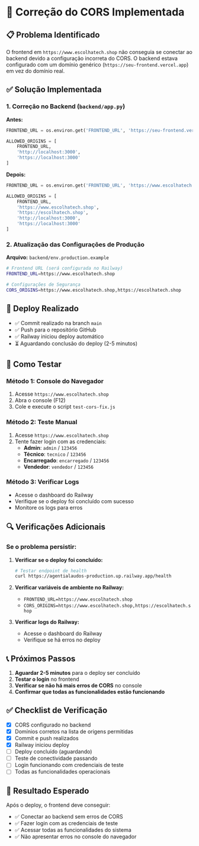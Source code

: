 # 🔧 Correção do CORS Implementada

## 📋 Problema Identificado

O frontend em `https://www.escolhatech.shop` não conseguia se conectar ao backend devido a configuração incorreta do CORS. O backend estava configurado com um domínio genérico (`https://seu-frontend.vercel.app`) em vez do domínio real.

## ✅ Solução Implementada

### 1. Correção no Backend (`backend/app.py`)

**Antes:**
```python
FRONTEND_URL = os.environ.get('FRONTEND_URL', 'https://seu-frontend.vercel.app')

ALLOWED_ORIGINS = [
    FRONTEND_URL,
    'http://localhost:3000',
    'https://localhost:3000'
]
```

**Depois:**
```python
FRONTEND_URL = os.environ.get('FRONTEND_URL', 'https://www.escolhatech.shop')

ALLOWED_ORIGINS = [
    FRONTEND_URL,
    'https://www.escolhatech.shop',
    'https://escolhatech.shop',
    'http://localhost:3000',
    'https://localhost:3000'
]
```

### 2. Atualização das Configurações de Produção

**Arquivo:** `backend/env.production.example`
```bash
# Frontend URL (será configurada no Railway)
FRONTEND_URL=https://www.escolhatech.shop

# Configurações de Segurança
CORS_ORIGINS=https://www.escolhatech.shop,https://escolhatech.shop
```

## 🚀 Deploy Realizado

- ✅ Commit realizado na branch `main`
- ✅ Push para o repositório GitHub
- ✅ Railway iniciou deploy automático
- ⏳ Aguardando conclusão do deploy (2-5 minutos)

## 🧪 Como Testar

### Método 1: Console do Navegador
1. Acesse `https://www.escolhatech.shop`
2. Abra o console (F12)
3. Cole e execute o script `test-cors-fix.js`

### Método 2: Teste Manual
1. Acesse `https://www.escolhatech.shop`
2. Tente fazer login com as credenciais:
   - **Admin**: `admin` / `123456`
   - **Técnico**: `tecnico` / `123456`
   - **Encarregado**: `encarregado` / `123456`
   - **Vendedor**: `vendedor` / `123456`

### Método 3: Verificar Logs
- Acesse o dashboard do Railway
- Verifique se o deploy foi concluído com sucesso
- Monitore os logs para erros

## 🔍 Verificações Adicionais

### Se o problema persistir:

1. **Verificar se o deploy foi concluído:**
   ```bash
   # Testar endpoint de health
   curl https://agentialaudos-production.up.railway.app/health
   ```

2. **Verificar variáveis de ambiente no Railway:**
   - `FRONTEND_URL=https://www.escolhatech.shop`
   - `CORS_ORIGINS=https://www.escolhatech.shop,https://escolhatech.shop`

3. **Verificar logs do Railway:**
   - Acesse o dashboard do Railway
   - Verifique se há erros no deploy

## 📞 Próximos Passos

1. **Aguardar 2-5 minutos** para o deploy ser concluído
2. **Testar o login** no frontend
3. **Verificar se não há mais erros de CORS** no console
4. **Confirmar que todas as funcionalidades estão funcionando**

## ✅ Checklist de Verificação

- [x] CORS configurado no backend
- [x] Domínios corretos na lista de origens permitidas
- [x] Commit e push realizados
- [x] Railway iniciou deploy
- [ ] Deploy concluído (aguardando)
- [ ] Teste de conectividade passando
- [ ] Login funcionando com credenciais de teste
- [ ] Todas as funcionalidades operacionais

## 🎯 Resultado Esperado

Após o deploy, o frontend deve conseguir:
- ✅ Conectar ao backend sem erros de CORS
- ✅ Fazer login com as credenciais de teste
- ✅ Acessar todas as funcionalidades do sistema
- ✅ Não apresentar erros no console do navegador 